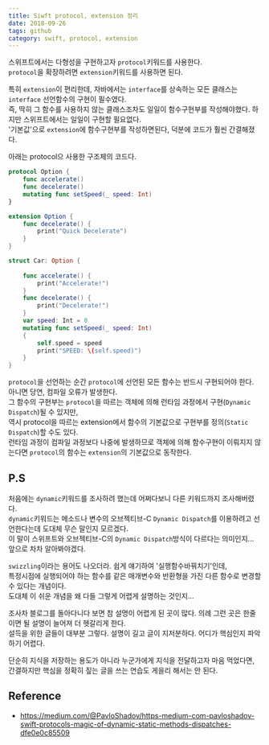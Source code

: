 ```yaml
---
title: Siwft protocol, extension 정리
date: 2018-09-26
tags: github 
category: swift, protocol, extension
---
```


스위프트에서는 다형성을 구현하고자 `protocol`키워드를 사용한다.
<br>`protocol`을 확장하려면 `extension`키워드를 사용하면 된다.

특히 `extension`이 편리한데, 자바에서는 `interface`를 상속하는 모든 클래스는 `interface` 선언함수의 구현이 필수였다. 
<br>즉, 딱히 그 함수를 사용하지 않는 클래스조차도 일일이 함수구현부를 작성해야했다. 하지만 스위프트에서는 일일이 구현할 필요없다. 
<br>'기본값'으로 `extension`에 함수구현부를 작성하면된다, 덕분에 코드가 훨씬 간결해졌다.

아래는 protocol으 사용한 구조체의 코드다.
```swift
protocol Option {
    func accelerate()
    func decelerate()
    mutating func setSpeed(_ speed: Int)
}

extension Option {
    func decelerate() {
        print("Quick Decelerate")
    }
}

struct Car: Option {
    
    func accelerate() {
        print("Accelerate!")
    }
    func decelerate() {
        print("Decelerate!")
    }
    var speed: Int = 0
    mutating func setSpeed(_ speed: Int)
    {
        self.speed = speed
        print("SPEED: \(self.speed)")
    }
}
```
`protocol`을 선언하는 순간 `protocol`에 선언된 모든 함수는 반드시 구현되어야 한다. 아니면 당연, 컴파일 오류가 발생한다.
<br>그 함수의 구현부는 `protocol`을 따르는 객체에 의해 런타임 과정에서 구현(`Dynamic Dispatch`)될 수 있지만, 
<br>역시 protocol을 따르는 extension에서 함수의 기본값으로 구현부를 정의(`Static Dispatch`)할 수도 있다. 
<br>런타임 과정이 컴파일 과정보다 나중에 발생하므로 객체에 의해 함수구현이 이뤄지지 않는다면 `protocol`의 함수는 `extension`의 기본값으로 동작한다.


## P.S
처음에는 `dynamic`키워드를 조사하려 했는데 어쩌다보니 다른 키워드까지 조사해버렸다.
<br>`dynamic`키워드는 메소드나 변수의 오브젝티브-C `Dynamic Dispatch`를 이용하려고 선언한다는데 도대체 무슨 말인지 모르겠다. 
<br>이 말이 스위프트와 오브젝티브-C의 `Dynamic Dispatch`방식이 다르다는 의미인지... 앞으로 차차 알아봐야겠다.

`swizzling`이라는 용어도 나오더라. 쉽게 얘기하여 '실행함수바꿔치기'인데, 
<br>특정시점에 실행되어야 하는 함수를 같은 매개변수와 반환형을 가진 다른 함수로 변경할 수 있다는 개념이다. 
<br>도대체 이 쉬운 개념을 왜 다들 그렇게 어렵게 설명하는 것인지...

조사차 블로그를 돌아다니다 보면 참 설명이 어렵게 된 곳이 많다. 의례 그런 곳은 한줄이면 될 설명이 늘어져 더 헷갈리게 한다.
<br>설득을 위한 글들이 대부분 그렇다. 설명이 길고 글이 지저분하다. 어디가 핵심인지 파악하기 어렵다. 

단순히 지식을 저장하는 용도가 아니라 누군가에게 지식을 전달하고자 마음 먹었다면, 간결하지만 핵심을 정확히 짚는 글을 쓰는 연습도 게을리 해서는 안 된다.


## Reference

- https://medium.com/@PavloShadov/https-medium-com-pavloshadov-swift-protocols-magic-of-dynamic-static-methods-dispatches-dfe0e0c85509
